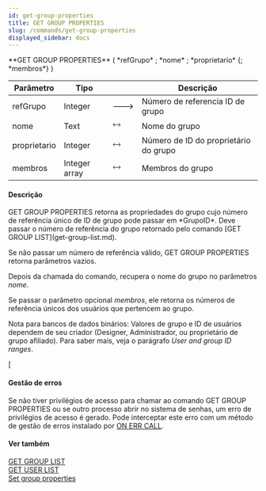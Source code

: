 ```yaml
---
id: get-group-properties
title: GET GROUP PROPERTIES
slug: /commands/get-group-properties
displayed_sidebar: docs
---
```


<!--REF #_command_.GET GROUP PROPERTIES.Syntax-->**GET GROUP PROPERTIES** ( *refGrupo* ; *nome* ; *proprietario* {; *membros*} )<!-- END REF-->
<!--REF #_command_.GET GROUP PROPERTIES.Params-->
| Parâmetro | Tipo |  | Descrição |
| --- | --- | --- | --- |
| refGrupo | Integer | &#x1F852; | Número de referencia ID de grupo |
| nome | Text | &#x1F858; | Nome do grupo |
| proprietario | Integer | &#x1F858; | Número de ID do proprietário do grupo |
| membros | Integer array | &#x1F858; | Membros do grupo |

<!-- END REF-->

#### Descrição 

<!--REF #_command_.GET GROUP PROPERTIES.Summary-->GET GROUP PROPERTIES retorna as propriedades do grupo cujo número de referência único de ID de grupo pode passar em *GrupoID*.<!-- END REF--> Deve passar o número de referência do grupo retornado pelo comando [GET GROUP LIST](get-group-list.md). 

Se não passar um número de referência válido, GET GROUP PROPERTIES retorna parâmetros vazios.

Depois da chamada do comando, recupera o nome do grupo no parâmetros *nome*.  
  
Se passar o parâmetro opcional *membros*, ele retorna os números de referência únicos dos usuários que pertencem ao grupo. 

Nota para bancos de dados binários: Valores de grupo e ID de usuários dependem de seu criador (Designer, Administrador, ou proprietário de grupo afiliado). Para saber mais, veja o parágrafo *User and group ID ranges*.

\[

#### Gestão de erros 

Se não tiver privilégios de acesso para chamar ao comando GET GROUP PROPERTIES ou se outro processo abrir no sistema de senhas, um erro de privilégios de acesso é gerado. Pode interceptar este erro com um método de gestão de erros instalado por [ON ERR CALL](on-err-call.md).

#### Ver também 

[GET GROUP LIST](get-group-list.md)  
[GET USER LIST](get-user-list.md)  
[Set group properties](set-group-properties.md)  